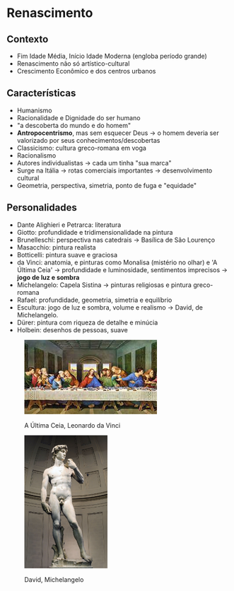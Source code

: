 # Renascimento

## Contexto

* Fim Idade Média, Início Idade Moderna (engloba período grande)
* Renascimento não só artístico-cultural
* Crescimento Econômico e dos centros urbanos

## Características

* Humanismo
* Racionalidade e Dignidade do ser humano
* "a descoberta do mundo e do homem"
* **Antropocentrismo**, mas sem esquecer Deus → o homem deveria ser valorizado por seus conhecimentos/descobertas
* Classicismo: cultura greco-romana em voga
* Racionalismo
* Autores individualistas → cada um tinha "sua marca"
* Surge na Itália → rotas comerciais importantes → desenvolvimento cultural
* Geometria, perspectiva, simetria, ponto de fuga e "equidade"

## Personalidades

* Dante Alighieri e Petrarca: literatura
* Giotto: profundidade e tridimensionalidade na pintura
* Brunelleschi: perspectiva nas catedrais → Basílica de São Lourenço
* Masacchio: pintura realista
* Botticelli: pintura suave e graciosa
* da Vinci: anatomia, e pinturas como Monalisa (mistério no olhar) e 'A Última Ceia' → profundidade e luminosidade, sentimentos imprecisos → **jogo de luz e sombra**
* Michelangelo: Capela Sistina → pinturas religiosas e pintura greco-romana
* Rafael: profundidade, geometria, simetria e equilíbrio
* Escultura: jogo de luz e sombra, volume e realismo → David, de Michelangelo.
* Dürer: pintura com riqueza de detalhe e minúcia
* Holbein: desenhos de pessoas, suave

<figure><img src="../../.gitbook/assets/image (2) (1) (1) (1) (1) (1) (1) (1) (1).png" alt=""><figcaption><p>A Última Ceia, Leonardo da Vinci</p></figcaption></figure>

<figure><img src="../../.gitbook/assets/image (3) (1) (1) (1) (1).png" alt="" width="188"><figcaption><p>David, Michelangelo</p></figcaption></figure>
